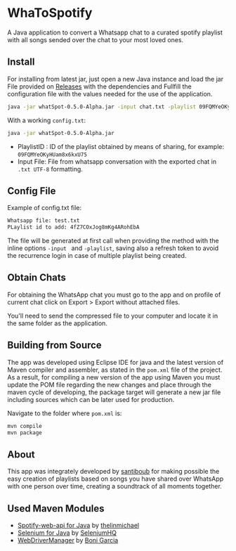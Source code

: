 # WhaToSpotify

A Java application to convert a Whatsapp chat to a curated spotify playlist with all songs sended over the chat to your most loved ones.

## Install

For installing from latest jar, just open a new Java instance and load the jar File provided on [Releases](https://github.com/santiboub/WhatSpotify/releases) with the dependencies and Fullfill the configuration file with the values needed for the use of the application.

```bash
java -jar whatSpot-0.5.0-Alpha.jar -input chat.txt -playlist 09FQMYeOKyHUam8x6kxU75
```

With a working `config.txt`:

```bash
java -jar whatSpot-0.5.0-Alpha.jar
```

- PlaylistID : ID of the playlist obtained by means of sharing, for example: `09FQMYeOKyHUam8x6kxU75`
- Input File: File from whatsapp conversation with the exported chat in `.txt UTF-8` formatting.

## Config File 

Example of config.txt file: 

```txt
Whatsapp file: test.txt
PLaylist id to add: 4fZ7COxJog8mKg4ARohEbA
```
The file will be generated at first call when providing the method with the inline options `-input ` and `-playlist`, saving also a refresh token to avoid the recurrence login in case of multiple playlist being created.

## Obtain Chats

For obtaining the WhatsApp chat you must go to the app and on profile of current chat click on Export > Export without attached files.

You'll need to send the compressed file to your computer and locate it in the same folder as the application.

## Building from Source

The app was developed using Eclipse IDE for java and the latest version of Maven compiler and assembler, as stated in the `pom.xml` file of the project. As a result, for compiling a new version of the app using Maven you must update the POM file regarding the new changes and place through the maven cycle of developing, the package target will generate a new jar file including sources which can be later used for production.

Navigate to the folder where `pom.xml` is:

```bash
mvn compile
mvn package
```

## About

This app was integrately developed by [santiboub](https://github.com/santiboub) for making possible the easy creation of playlists based on songs you have shared over WhatsApp with one person over time, creating a soundtrack of all moments together.

## Used Maven Modules

* [Spotify-web-api for Java](https://github.com/thelinmichael/spotify-web-api-java) by [thelinmichael](https://github.com/thelinmichael)
* [Selenium for Java](https://www.seleniumhq.org/download/maven.jsp) by [SeleniumHQ](https://www.seleniumhq.org)
* [WebDriverManager](https://github.com/bonigarcia/webdrivermanager) by [Boni Garcia](https://github.com/bonigarcia)

